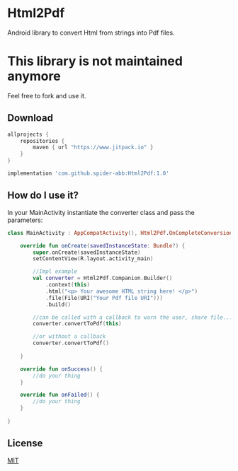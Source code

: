 # Html2Pdf
Android library to convert Html from strings into Pdf files.

# This library is not maintained anymore
Feel free to fork and use it.

## Download

```gradle
allprojects {
    repositories {
        maven { url "https://www.jitpack.io" }
    }
}

implementation 'com.github.spider-abb:Html2Pdf:1.0'

```

## How do I use it?

In your MainActivity instantiate the converter class and pass the parameters:

```kotlin
class MainActivity : AppCompatActivity(), Html2Pdf.OnCompleteConversion /* Callback */ {

    override fun onCreate(savedInstanceState: Bundle?) {
        super.onCreate(savedInstanceState)
        setContentView(R.layout.activity_main)

        //Impl example
        val converter = Html2Pdf.Companion.Builder()
            .context(this)
            .html("<p> Your awesome HTML string here! </p>")
            .file(File(URI("Your Pdf file URI")))
            .build()

        //can be called with a callback to warn the user, share file...
        converter.convertToPdf(this)

        //or without a callback
        converter.convertToPdf()
        
    }

    override fun onSuccess() {
        //do your thing
    }

    override fun onFailed() {
        //do your thing
    }
    
}
```

## License
[MIT](https://github.com/spider-abb/Html2Pdf/blob/master/LICENSE)
